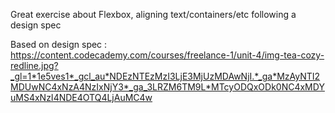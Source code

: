 Great exercise about Flexbox, aligning text/containers/etc following a design spec 

Based on design spec : https://content.codecademy.com/courses/freelance-1/unit-4/img-tea-cozy-redline.jpg?_gl=1*1e5ves1*_gcl_au*NDEzNTEzMzI3LjE3MjUzMDAwNjI.*_ga*MzAyNTI2MDUwNC4xNzA4NzIxNjY3*_ga_3LRZM6TM9L*MTcyODQxODk0NC4xMDYuMS4xNzI4NDE4OTQ4LjAuMC4w
